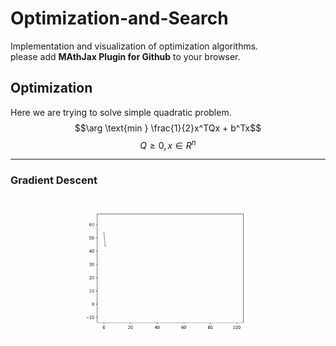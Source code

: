 # Optimization-and-Search
Implementation and visualization of optimization algorithms.  
please add __MAthJax Plugin for Github__ to your browser.


## Optimization    

Here we are trying to solve simple quadratic problem.  
$$\arg \text{min } \frac{1}{2}x^TQx + b^Tx$$
$$Q \geq 0, x \in R^n$$

---
### Gradient Descent
<div align=center><img width="60%" src="images/gradient_descent_1.gif"/></div>
